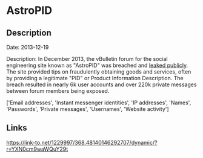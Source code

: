 # AstroPID

## Description

Date: 2013-12-19

Description:
In December 2013, the vBulletin forum for the social engineering site known as "AstroPID" was breached and <a href="https://www.sinister.ly/Thread-40-Compromised-databases" target="_blank" rel="noopener">leaked publicly</a>. The site provided tips on fraudulently obtaining goods and services, often by providing a legitimate "PID" or Product Information Description. The breach resulted in nearly 6k user accounts and over 220k private messages between forum members being exposed.


['Email addresses', 'Instant messenger identities', 'IP addresses', 'Names', 'Passwords', 'Private messages', 'Usernames', 'Website activity']

## Links

https://link-to.net/1229997/368.48140146292707/dynamic/?r=YXN0cm9waWQuY29t
